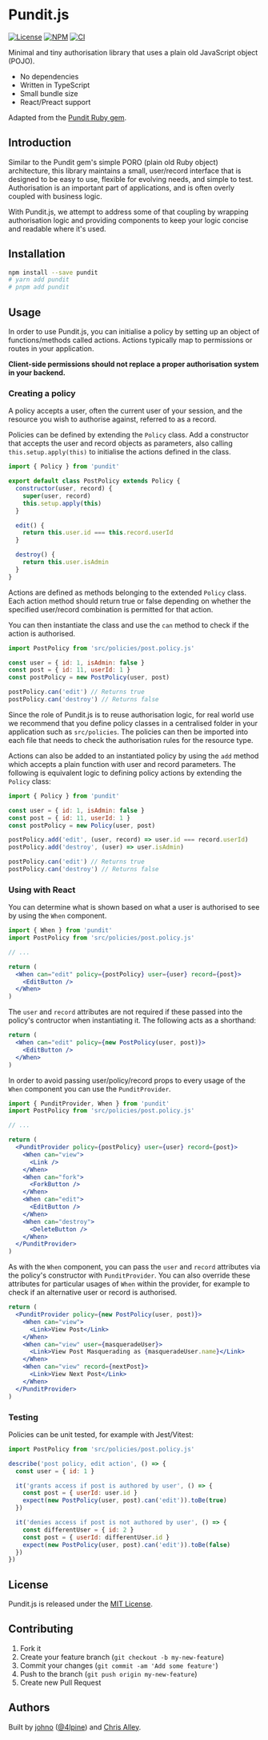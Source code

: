 # Pundit.js

[![License](https://img.shields.io/badge/license-MIT-blue.svg)](https://github.com/pundit-community/pundit.js/blob/main/LICENSE)
[![NPM](https://img.shields.io/npm/v/pundit.svg)](https://www.npmjs.com/package/pundit)
[![CI](https://github.com/pundit-community/pundit.js/workflows/CI/badge.svg)](https://github.com/pundit-community/pundit.js/actions/workflows/ci.yml)

Minimal and tiny authorisation library that uses a plain old JavaScript object
(POJO).

- No dependencies
- Written in TypeScript
- Small bundle size
- React/Preact support

Adapted from the [Pundit Ruby gem](https://github.com/varvet/pundit).

## Introduction

Similar to the Pundit gem's simple PORO (plain old Ruby object) architecture,
this library maintains a small, user/record interface that is designed to be
easy to use, flexible for evolving needs, and simple to test. Authorisation is
an important part of applications, and is often overly coupled with business
logic.

With Pundit.js, we attempt to address some of that coupling by wrapping
authorisation logic and providing components to keep your logic concise and
readable where it's used.

## Installation

```bash
npm install --save pundit
# yarn add pundit
# pnpm add pundit
```

## Usage

In order to use Pundit.js, you can initialise a policy by setting up an object
of functions/methods called actions. Actions typically map to permissions or
routes in your application.

**Client-side permissions should not replace a proper authorisation system in
your backend.**

### Creating a policy

A policy accepts a user, often the current user of your session, and the
resource you wish to authorise against, referred to as a record.

Policies can be defined by extending the `Policy` class. Add a constructor that
accepts the user and record objects as parameters, also calling
`this.setup.apply(this)` to initialise the actions defined in the class.

```javascript
import { Policy } from 'pundit'

export default class PostPolicy extends Policy {
  constructor(user, record) {
    super(user, record)
    this.setup.apply(this)
  }

  edit() {
    return this.user.id === this.record.userId
  }

  destroy() {
    return this.user.isAdmin
  }
}
```

Actions are defined as methods belonging to the extended `Policy` class. Each
action method should return true or false depending on whether the specified
user/record combination is permitted for that action.

You can then instantiate the class and use the `can` method to check if the
action is authorised.

```javascript
import PostPolicy from 'src/policies/post.policy.js'

const user = { id: 1, isAdmin: false }
const post = { id: 11, userId: 1 }
const postPolicy = new PostPolicy(user, post)

postPolicy.can('edit') // Returns true
postPolicy.can('destroy') // Returns false
```

Since the role of Pundit.js is to reuse authorisation logic, for real world use
we recommend that you define policy classes in a centralised folder in
your application such as `src/policies`. The policies can then be imported
into each file that needs to check the authorisation rules for the resource
type.

Actions can also be added to an instantiated policy by using the `add` method
which accepts a plain function with user and record parameters. The following
is equivalent logic to defining policy actions by extending the `Policy` class:

```javascript
import { Policy } from 'pundit'

const user = { id: 1, isAdmin: false }
const post = { id: 11, userId: 1 }
const postPolicy = new Policy(user, post)

postPolicy.add('edit', (user, record) => user.id === record.userId)
postPolicy.add('destroy', (user) => user.isAdmin)

postPolicy.can('edit') // Returns true
postPolicy.can('destroy') // Returns false
```

### Using with React

You can determine what is shown based on what a user is authorised to see by
using the `When` component.

```jsx
import { When } from 'pundit'
import PostPolicy from 'src/policies/post.policy.js'

// ...

return (
  <When can="edit" policy={postPolicy} user={user} record={post}>
    <EditButton />
  </When>
)
```

The `user` and `record` attributes are not required if these passed into the
policy's contructor when instantiating it. The following acts as a shorthand:

```jsx
return (
  <When can="edit" policy={new PostPolicy(user, post)}>
    <EditButton />
  </When>
)
```

In order to avoid passing user/policy/record props to every usage of the
`When` component you can use the `PunditProvider`.

```jsx
import { PunditProvider, When } from 'pundit'
import PostPolicy from 'src/policies/post.policy.js'

// ...

return (
  <PunditProvider policy={postPolicy} user={user} record={post}>
    <When can="view">
      <Link />
    </When>
    <When can="fork">
      <ForkButton />
    </When>
    <When can="edit">
      <EditButton />
    </When>
    <When can="destroy">
      <DeleteButton />
    </When>
  </PunditProvider>
)
```

As with the `When` component, you can pass the `user` and `record` attributes
via the policy's constructor with `PunditProvider`. You can also override these
attributes for particular usages of `When` within the provider, for example to
check if an alternative user or record is authorised.

```jsx
return (
  <PunditProvider policy={new PostPolicy(user, post)}>
    <When can="view">
      <Link>View Post</Link>
    </When>
    <When can="view" user={masqueradeUser}>
      <Link>View Post Masquerading as {masqueradeUser.name}</Link>
    </When>
    <When can="view" record={nextPost}>
      <Link>View Next Post</Link>
    </When>
  </PunditProvider>
)
```

### Testing

Policies can be unit tested, for example with Jest/Vitest:

```javascript
import PostPolicy from 'src/policies/post.policy.js'

describe('post policy, edit action', () => {
  const user = { id: 1 }

  it('grants access if post is authored by user', () => {
    const post = { userId: user.id }
    expect(new PostPolicy(user, post).can('edit')).toBe(true)
  })

  it('denies access if post is not authored by user', () => {
    const differentUser = { id: 2 }
    const post = { userId: differentUser.id }
    expect(new PostPolicy(user, post).can('edit')).toBe(false)
  })
})
```

## License

Pundit.js is released under the [MIT License](https://opensource.org/licenses/MIT).

## Contributing

1. Fork it
1. Create your feature branch (`git checkout -b my-new-feature`)
1. Commit your changes (`git commit -am 'Add some feature'`)
1. Push to the branch (`git push origin my-new-feature`)
1. Create new Pull Request

## Authors

Built by [johno](https://johno.com) ([@4lpine](https://twitter.com/4lpine)) and
[Chris Alley](https://github.com/chrisalley).
